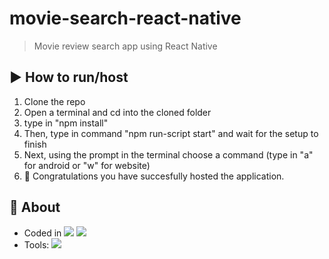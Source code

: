 # movie-search-react-native
> Movie review search app using React Native

## ▶️ How to run/host
1. Clone the repo 
2. Open a terminal and cd into the cloned folder
3. type in "npm install"
4. Then, type in command "npm run-script start" and wait for the setup to finish 
6. Next, using the prompt in the terminal choose a command (type in "a" for android or "w" for website)
7. 🎉 Congratulations you have succesfully hosted the application.

## 📙 About
- Coded in <img style="max-width: 100%;" src="{https://img.shields.io/badge/JavaScript-323330?style=for-the-badge&logo=javascript&logoColor=F7DF1E}" />  <img src="{https://img.shields.io/badge/React_Native-20232A?style=for-the-badge&logo=react&logoColor=61DAFB}" /> 
- Tools: <img src="{https://img.shields.io/badge/Expo-1B1F23?style=for-the-badge&logo=expo&logoColor=white}" />

